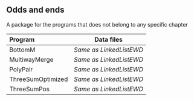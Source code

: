 ## Odds and ends
A package for the programs that does not belong to any specific chapter

| Program              | Data files    |
| :--------            |:-------------:|
| BottomM              | *Same as LinkedListEWD* |
| MultiwayMerge        | *Same as LinkedListEWD* |
| PolyPair             | *Same as LinkedListEWD* |
| ThreeSumOptimized    | *Same as LinkedListEWD* |
| ThreeSumPos          | *Same as LinkedListEWD* |

